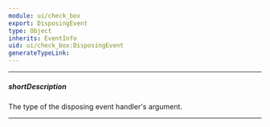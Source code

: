 ```yaml
---
module: ui/check_box
export: DisposingEvent
type: Object
inherits: EventInfo
uid: ui/check_box:DisposingEvent
generateTypeLink: 
---
```

---
##### shortDescription
The type of the disposing event handler's argument.

---
<!-- Description goes here -->